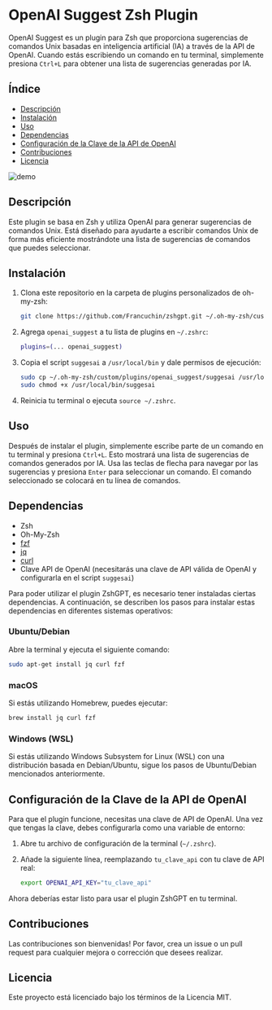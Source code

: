 # OpenAI Suggest Zsh Plugin

OpenAI Suggest es un plugin para Zsh que proporciona sugerencias de comandos Unix basadas en inteligencia artificial (IA) a través de la API de OpenAI. Cuando estás escribiendo un comando en tu terminal, simplemente presiona `Ctrl+L` para obtener una lista de sugerencias generadas por IA.

## Índice

- [Descripción](#descripción)
- [Instalación](#instalación)
- [Uso](#uso)
- [Dependencias](#dependencias)
- [Configuración de la Clave de la API de OpenAI](#configuración-de-la-clave-de-la-api-de-openai)
- [Contribuciones](#contribuciones)
- [Licencia](#licencia)


![demo](demo.gif)

## Descripción

Este plugin se basa en Zsh y utiliza OpenAI para generar sugerencias de comandos Unix. Está diseñado para ayudarte a escribir comandos Unix de forma más eficiente mostrándote una lista de sugerencias de comandos que puedes seleccionar.

## Instalación

1. Clona este repositorio en la carpeta de plugins personalizados de oh-my-zsh:

   ```sh
   git clone https://github.com/Francuchin/zshgpt.git ~/.oh-my-zsh/custom/plugins/openai_suggest
   ```

2. Agrega `openai_suggest` a tu lista de plugins en `~/.zshrc`:

   ```sh
   plugins=(... openai_suggest)
   ```

3. Copia el script `suggesai` a `/usr/local/bin` y dale permisos de ejecución:

   ```sh
   sudo cp ~/.oh-my-zsh/custom/plugins/openai_suggest/suggesai /usr/local/bin/
   sudo chmod +x /usr/local/bin/suggesai
   ```

4. Reinicia tu terminal o ejecuta `source ~/.zshrc`.
   
## Uso

Después de instalar el plugin, simplemente escribe parte de un comando en tu terminal y presiona `Ctrl+L`. Esto mostrará una lista de sugerencias de comandos generados por IA. Usa las teclas de flecha para navegar por las sugerencias y presiona `Enter` para seleccionar un comando. El comando seleccionado se colocará en tu línea de comandos.

## Dependencias

- Zsh
- Oh-My-Zsh
- [fzf](https://github.com/junegunn/fzf)
- [jq](https://stedolan.github.io/jq/)
- [curl](https://curl.se/)
- Clave API de OpenAI (necesitarás una clave de API válida de OpenAI y configurarla en el script `suggesai`)

Para poder utilizar el plugin ZshGPT, es necesario tener instaladas ciertas dependencias. A continuación, se describen los pasos para instalar estas dependencias en diferentes sistemas operativos:

### Ubuntu/Debian

Abre la terminal y ejecuta el siguiente comando:

```sh
sudo apt-get install jq curl fzf
```

### macOS

Si estás utilizando Homebrew, puedes ejecutar:

```sh
brew install jq curl fzf
```

### Windows (WSL)

Si estás utilizando Windows Subsystem for Linux (WSL) con una distribución basada en Debian/Ubuntu, sigue los pasos de Ubuntu/Debian mencionados anteriormente.

## Configuración de la Clave de la API de OpenAI

Para que el plugin funcione, necesitas una clave de API de OpenAI. Una vez que tengas la clave, debes configurarla como una variable de entorno:

1. Abre tu archivo de configuración de la terminal (`~/.zshrc`).
2. Añade la siguiente línea, reemplazando `tu_clave_api` con tu clave de API real:
   
   ```sh
   export OPENAI_API_KEY="tu_clave_api"
   ```

Ahora deberías estar listo para usar el plugin ZshGPT en tu terminal.

## Contribuciones

Las contribuciones son bienvenidas! Por favor, crea un issue o un pull request para cualquier mejora o corrección que desees realizar.

## Licencia

Este proyecto está licenciado bajo los términos de la Licencia MIT.
